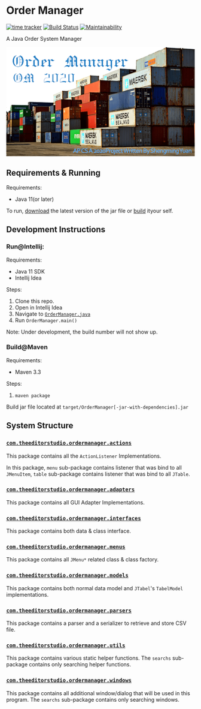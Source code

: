 # Order Manager
[![time tracker](https://wakatime.com/badge/github/ssysm/OrderManager.svg)](https://wakatime.com/badge/github/ssysm/OrderManager)
[![Build Status](https://travis-ci.org/ssysm/OrderManager.svg?branch=master)](https://travis-ci.org/ssysm/OrderManager)
[![Maintainability](https://api.codeclimate.com/v1/badges/d8a132847042f1682439/maintainability)](https://codeclimate.com/github/ssysm/OrderManager/maintainability)

A Java Order System Manager

![Splash Screen](src/main/resources/splash.png)

## Requirements & Running

Requirements:
- Java 11(or later)

To run, [download](https://github.com/ssysm/OrderManager/releases) the latest version of the jar file or 
[build](#Development-Instructions) ityour self.

## Development Instructions
### Run@Intellij:
 
Requirements:
- Java 11 SDK
- Intellij Idea

Steps:
1. Clone this repo.
1. Open in Intellij Idea
1. Navigate to [`OrderManager.java`](src/main/java/com/theeditorstudio/ordermanager/OrderManager.java)
1. Run `OrderManager.main()`

Note: Under development, the build number will not show up.

### Build@Maven

Requirements:
- Maven 3.3

Steps:
1. `maven package`

Build jar file located at `target/OrderManager[-jar-with-dependencies].jar`

## System Structure

### [`com.theeditorstudio.ordermanager.actions`](src/main/java/com/theeditorstudio/ordermanager/actions)
This package contains all the `ActionListener` Implementations.

In this package, `menu` sub-package contains listener that was bind to
all `JMenuItem`, `table` sub-package contains listener that was bind to all
`JTable`.
 
### [`com.theeditorstudio.ordermanager.adapters`](src/main/java/com/theeditorstudio/ordermanager/adapters)
This package contains all GUI Adapter Implementations.

### [`com.theeditorstudio.ordermanager.interfaces`](src/main/java/com/theeditorstudio/ordermanager/interfaces)
This package contains both data & class interface.

### [`com.theeditorstudio.ordermanager.menus`](src/main/java/com/theeditorstudio/ordermanager/menus)
This package contains all `JMenu*` related class & class factory.

### [`com.theeditorstudio.ordermanager.models`](src/main/java/com/theeditorstudio/ordermanager/models)
This package contains both normal data model and `JTabel`'s `TabelModel` implementations.

### [`com.theeditorstudio.ordermanager.parsers`](src/main/java/com/theeditorstudio/ordermanager/parsers)
This package contains a parser and a serializer to retrieve and store CSV file.

### [`com.theeditorstudio.ordermanager.utils`](src/main/java/com/theeditorstudio/ordermanager/utils)
This package contains various static helper functions. The `searchs` sub-package contains
only searching helper functions.

### [`com.theeditorstudio.ordermanager.windows`](src/main/java/com/theeditorstudio/ordermanager/windows)
This package contains all additional window/dialog that will be used 
in this program. The `searchs` sub-package contains only searching windows.

